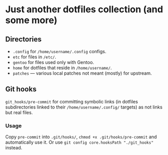 # Just another dotfiles collection (and some more)

## Directories
+ `.config` for `/home/username/.config` configs.
+ `etc` for files in `/etc/`.
+ `gentoo` for files used only with Gentoo.
+ `home` for dotfiles that reside in `/home/username/`.
+ `patches` — various local patches not meant (mostly) for upstream.

## Git hooks
`git_hooks/pre-commit` for committing symbolic links (in dotfiles subdirectories linked to their `/home/username/.config/` targets) as not links but real files.

### Usage
Copy `pre-commit` into `.git/hooks/`, `chmod +x .git/hooks/pre-commit` and automatically use it.
Or use `git config core.hooksPath "./git_hooks"` instead.
